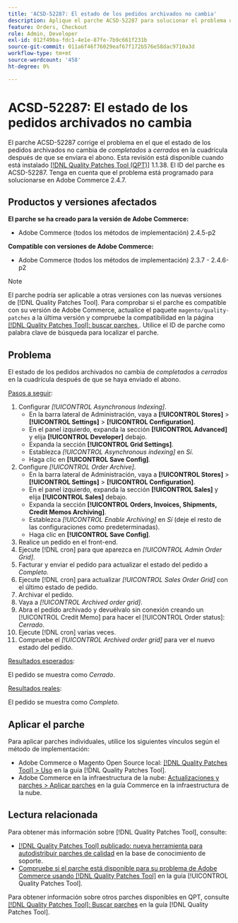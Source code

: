 ```yaml
---
title: 'ACSD-52287: El estado de los pedidos archivados no cambia'
description: Aplique el parche ACSD-52287 para solucionar el problema de Adobe Commerce en el que el estado de los pedidos archivados no cambia de *completado* a *cerrado* en la cuadrícula después de enviar la nota de crédito.
feature: Orders, Checkout
role: Admin, Developer
exl-id: 012f49ba-fdc1-4e1e-87fe-7b9c661f231b
source-git-commit: 011a6f46f76029eaf67f172b576e58dac9710a3d
workflow-type: tm+mt
source-wordcount: '458'
ht-degree: 0%

---
```


# ACSD-52287: El estado de los pedidos archivados no cambia

El parche ACSD-52287 corrige el problema en el que el estado de los pedidos archivados no cambia de *completados* a *cerrados* en la cuadrícula después de que se enviara el abono. Esta revisión está disponible cuando está instalado [[!DNL Quality Patches Tool (QPT)]](https://experienceleague.adobe.com/es/docs/commerce-operations/tools/quality-patches-tool/quality-patches-tool-to-self-serve-quality-patches) 1.1.38. El ID del parche es ACSD-52287. Tenga en cuenta que el problema está programado para solucionarse en Adobe Commerce 2.4.7.

## Productos y versiones afectados

**El parche se ha creado para la versión de Adobe Commerce:**

* Adobe Commerce (todos los métodos de implementación) 2.4.5-p2

**Compatible con versiones de Adobe Commerce:**

* Adobe Commerce (todos los métodos de implementación) 2.3.7 - 2.4.6-p2

>[!NOTE]
>
>El parche podría ser aplicable a otras versiones con las nuevas versiones de [!DNL Quality Patches Tool]. Para comprobar si el parche es compatible con su versión de Adobe Commerce, actualice el paquete `magento/quality-patches` a la última versión y compruebe la compatibilidad en la página [[!DNL Quality Patches Tool]: buscar parches ](https://experienceleague.adobe.com/tools/commerce-quality-patches/index.html?lang=es). Utilice el ID de parche como palabra clave de búsqueda para localizar el parche.

## Problema

El estado de los pedidos archivados no cambia de *completados* a *cerrados* en la cuadrícula después de que se haya enviado el abono.

<u>Pasos a seguir</u>:

1. Configurar *[!UICONTROL Asynchronous Indexing]*.
   * En la barra lateral de Administración, vaya a **[!UICONTROL Stores]** > **[!UICONTROL Settings]** > **[!UICONTROL Configuration]**.
   * En el panel izquierdo, expanda la sección **[!UICONTROL Advanced]** y elija **[!UICONTROL Developer]** debajo.
   * Expanda la sección **[!UICONTROL Grid Settings]**.
   * Establezca *[!UICONTROL Asynchronous indexing]* en *Sí*.
   * Haga clic en **[!UICONTROL Save Config]**.
1. Configure *[!UICONTROL Order Archive]*.
   * En la barra lateral de Administración, vaya a **[!UICONTROL Stores]** > **[!UICONTROL Settings]** > **[!UICONTROL Configuration]**.
   * En el panel izquierdo, expanda la sección **[!UICONTROL Sales]** y elija **[!UICONTROL Sales]** debajo.
   * Expanda la sección **[!UICONTROL Orders, Invoices, Shipments, Credit Memos Archiving]**.
   * Establezca *[!UICONTROL Enable Archiving]* en *Sí* (deje el resto de las configuraciones como predeterminadas).
   * Haga clic en **[!UICONTROL Save Config]**.
1. Realice un pedido en el front-end.
1. Ejecute [!DNL cron] para que aparezca en *[!UICONTROL Admin Order Grid]*.
1. Facturar y enviar el pedido para actualizar el estado del pedido a *Completo*.
1. Ejecute [!DNL cron] para actualizar *[!UICONTROL Sales Order Grid]* con el último estado de pedido.
1. Archivar el pedido.
1. Vaya a *[!UICONTROL Archived order grid]*.
1. Abra el pedido archivado y devuélvalo sin conexión creando un [!UICONTROL Credit Memo] para hacer el [!UICONTROL Order status]: *Cerrado*.
1. Ejecute [!DNL cron] varias veces.
1. Compruebe el *[!UICONTROL Archived order grid]* para ver el nuevo estado del pedido.

<u>Resultados esperados</u>:

El pedido se muestra como *Cerrado*.

<u>Resultados reales</u>:

El pedido se muestra como *Completo*.

## Aplicar el parche

Para aplicar parches individuales, utilice los siguientes vínculos según el método de implementación:

* Adobe Commerce o Magento Open Source local: [[!DNL Quality Patches Tool] > Uso](/help/tools/quality-patches-tool/usage.md) en la guía [!DNL Quality Patches Tool].
* Adobe Commerce en la infraestructura de la nube: [Actualizaciones y parches > Aplicar parches](https://experienceleague.adobe.com/docs/commerce-cloud-service/user-guide/develop/upgrade/apply-patches.html?lang=es) en la guía Commerce en la infraestructura de la nube.

## Lectura relacionada

Para obtener más información sobre [!DNL Quality Patches Tool], consulte:

* [[!DNL Quality Patches Tool] publicado: nueva herramienta para autodistribuir parches de calidad](https://experienceleague.adobe.com/es/docs/commerce-operations/tools/quality-patches-tool/quality-patches-tool-to-self-serve-quality-patches) en la base de conocimiento de soporte.
* [Compruebe si el parche está disponible para su problema de Adobe Commerce usando [!DNL Quality Patches Tool]](/help/tools/quality-patches-tool/patches-available-in-qpt/check-patch-for-magento-issue-with-magento-quality-patches.md) en la guía [!UICONTROL Quality Patches Tool].


Para obtener información sobre otros parches disponibles en QPT, consulte [[!DNL Quality Patches Tool]: Buscar parches](https://experienceleague.adobe.com/tools/commerce-quality-patches/index.html?lang=es) en la guía [!DNL Quality Patches Tool].

